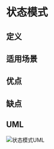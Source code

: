 # 状态模式

## 定义

## 适用场景

## 优点

## 缺点

## UML

![状态模式UML](https://ws1.sinaimg.cn/large/7ebba446ly1fz1v2atkqrj213u0pu41b.jpg)